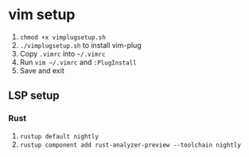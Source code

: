 # vim setup

1. `chmod +x vimplugsetup.sh`
2. `./vimplugsetup.sh` to install vim-plug
3. Copy `.vimrc` into `~/.vimrc`
4. Run `vim ~/.vimrc` and `:PlugInstall`
5. Save and exit

## LSP setup

### Rust

1. `rustup default nightly`
2. `rustup component add rust-analyzer-preview --toolchain nightly`

